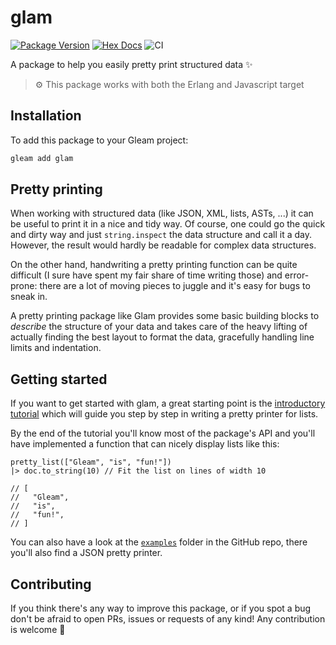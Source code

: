 # glam

[![Package Version](https://img.shields.io/hexpm/v/glam)](https://hex.pm/packages/glam)
[![Hex Docs](https://img.shields.io/badge/hex-docs-ffaff3)](https://hexdocs.pm/glam/)
![CI](https://github.com/giacomocavalieri/glam/workflows/CI/badge.svg?branch=main)

A package to help you easily pretty print structured data ✨

> ⚙️ This package works with both the Erlang and Javascript target

## Installation

To add this package to your Gleam project:

```sh
gleam add glam
```

## Pretty printing

When working with structured data (like JSON, XML, lists, ASTs, ...) it can
be useful to print it in a nice and tidy way.
Of course, one could go the quick and dirty way and just `string.inspect`
the data structure and call it a day.
However, the result would hardly be readable for complex data structures.

On the other hand, handwriting a pretty printing function can be quite
difficult (I sure have spent my fair share of time writing those) and
error-prone: there are a lot of moving pieces to juggle and it's easy for bugs
to sneak in.

A pretty printing package like Glam provides some basic building blocks to
_describe_ the structure of your data and takes care of the heavy lifting of
actually finding the best layout to format the data, gracefully handling line
limits and indentation.

## Getting started

If you want to get started with glam, a great starting point is the
[introductory tutorial](https://hexdocs.pm/glam/01_gleam_lists.html) which will
guide you step by step in writing a pretty printer for lists.

By the end of the tutorial you'll know most of the package's API and you'll have
implemented a function that can nicely display lists like this:

```gleam
pretty_list(["Gleam", "is", "fun!"])
|> doc.to_string(10) // Fit the list on lines of width 10

// [
//   "Gleam",
//   "is",   
//   "fun!",   
// ]
```

You can also have a look at the
[`examples`](https://github.com/giacomocavalieri/glam/tree/main/src/examples)
folder in the GitHub repo, there you'll also find a JSON pretty printer.

## Contributing

If you think there's any way to improve this package, or if you spot a bug
don't be afraid to open PRs, issues or requests of any kind!
Any contribution is welcome 💜
